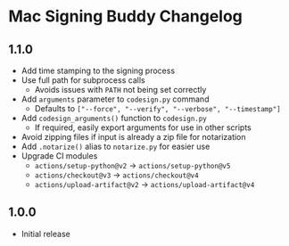 # Mac Signing Buddy Changelog

## 1.1.0
- Add time stamping to the signing process
- Use full path for subprocess calls
  - Avoids issues with `PATH` not being set correctly
- Add `arguments` parameter to `codesign.py` command
  - Defaults to `["--force", "--verify", "--verbose", "--timestamp"]`
- Add `codesign_arguments()` function to `codesign.py`
  - If required, easily export arguments for use in other scripts
- Avoid zipping files if input is already a zip file for notarization
- Add `.notarize()` alias to `notarize.py` for easier use
- Upgrade CI modules
  - `actions/setup-python@v2` -> `actions/setup-python@v5`
  - `actions/checkout@v3` -> `actions/checkout@v4`
  - `actions/upload-artifact@v2` -> `actions/upload-artifact@v4`

## 1.0.0
- Initial release
